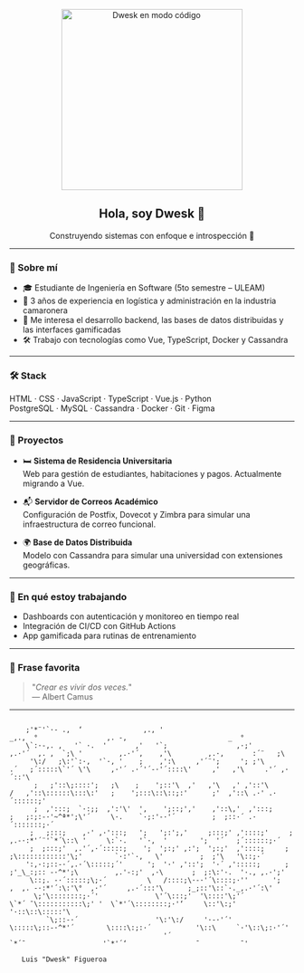 <p align="center">
  <img src="./dwesk.gif" width="320" alt="Dwesk en modo código">
</p>

<h2 align="center">Hola, soy Dwesk 👋</h2>
<p align="center">Construyendo sistemas con enfoque e introspección 🧩</p>

---

### 🧠 Sobre mí

- 🎓 Estudiante de Ingeniería en Software (5to semestre – ULEAM)
- 🦐 3 años de experiencia en logística y administración en la industria camaronera
- 🧩 Me interesa el desarrollo backend, las bases de datos distribuidas y las interfaces gamificadas
- 🛠️ Trabajo con tecnologías como Vue, TypeScript, Docker y Cassandra

---

### 🛠️ Stack

HTML · CSS · JavaScript · TypeScript · Vue.js · Python  
PostgreSQL · MySQL · Cassandra · Docker · Git · Figma

---

### 📁 Proyectos

- 🛏️ **Sistema de Residencia Universitaria**  
  Web para gestión de estudiantes, habitaciones y pagos. Actualmente migrando a Vue.

- 📬 **Servidor de Correos Académico**  
  Configuración de Postfix, Dovecot y Zimbra para simular una infraestructura de correo funcional.

- 🌍 **Base de Datos Distribuida**  
  Modelo con Cassandra para simular una universidad con extensiones geográficas.

---

### 🔧 En qué estoy trabajando

- Dashboards con autenticación y monitoreo en tiempo real  
- Integración de CI/CD con GitHub Actions  
- App gamificada para rutinas de entrenamiento

---

### 📖 Frase favorita

> "_Crear es vivir dos veces._"  
> — Albert Camus

---

```text

    ;'*¨'`·- .,  ‘               ,., '                                       _,.,  °                 ,. -,                         _  °  
    \`:·-,. ,   '` ·.  '       ,'   '`;                 ,·;'           ,.·'´  ,. ,  `;\ '         ,.·'´,    ,'\         ,.·,       :´¨   ;\   
     '\:/   ;\:'`:·,  '`·, '    ;    ,':\     ,'´¨';     '; ;'\        .´   ;´:::::\`'´ \'\     ,·'´ .·´'´-·'´::::\'     ,'   ,'\     .'´ ,·´::'\  
      ;   ;'::\;::::';   ;\    ;    ';::'\  ,'   ,'\   ,' ,'::'\      /   ,'::\::::::\:::\:'   ;    ';:::\::\::;:'      ;'  ,'::\ .·' .·´::::::;' 
      ;  ,':::;  `·:;;  ,':'\'  ',    ';::;','    ,'::\,'  ,':::;     ;   ;:;:-·'~^ª*';\'´     \·.    `·;:'-·'´         ;  ;::·´ .·´:::::::;·´  
     ;   ;:::;    ,·' ,·':::;   ';   ';:';,'     ;:::;' ,'::::;'     ;  ,.-·:*'´¨'`*´\::\ '     \:`·.   '`·,  '        ';  '´   ;´::::::;·´      
     ;  ;:::;'  ,.'´,·´:::::;    ';  ';:;' ,:';  ';:;'  ,'::::;     ;   ;\::::::::::::'\;'        `·:'`·,   \'         ;  ;'\   '\::;·´          
    ':,·:;::-·´,.·´\:::::;´'      ';  '·' ,'::';  '·´ ,':::::;      ;  ;'_\_:;:: -·^*';\         ,.'-:;'  ,·\       ;  ;:\:'·.  '·., ,.·';'     
     \::;. -·´:::::;\;·´          \   /::::;\·-·'´\::::;·''      ';    ,  ,. -·:*'´:\:'\°  ,·'´     ,.·´:::'\      ;_;::'\::`·._,.·'´:\'     
      \;'\::::::::;·´'              \'´\:::;'  '\::::'\;'´          \`*´ ¯\:::::::::::\;' '  \`*'´\::::::::;·'‘     \::'\:;' '·::\::\:::::'\    
         `\;::-·´                   '\:'\:/     '·-·'´'              \:::::\;::-·^*'´        \::::\:;:·´           '\::\     `·'\::\;:·'´'    
                                      '´                             `*´¯                   '`*'´‘                 ¯          ¯'         

   Luis "Dwesk" Figueroa
